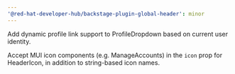 ```yaml
---
'@red-hat-developer-hub/backstage-plugin-global-header': minor
---
```


Add dynamic profile link support to ProfileDropdown based on current user identity.

Accept MUI icon components (e.g. ManageAccounts) in the `icon` prop for HeaderIcon, in addition to string-based icon names.
